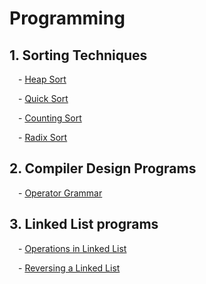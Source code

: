 # Programming

## 1. Sorting Techniques
<p>&emsp;- <a href="https://github.com/anshshori2002/Programming/tree/main/Sorting%20Techniques/Heap%20Sort">Heap Sort</a></p>
<p>&emsp;- <a href="https://github.com/anshshori2002/Programming/tree/main/Sorting%20Techniques/Quick%20Sort">Quick Sort</a></p>
<p>&emsp;- <a href="https://github.com/anshshori2002/Programming/tree/main/Sorting%20Techniques/Counting%20Sort">Counting Sort</a></p>
<p>&emsp;- <a href="https://github.com/anshshori2002/Programming/tree/main/Sorting%20Techniques/Radix%20Sort">Radix Sort</a></p>
 
 ## 2. Compiler Design Programs
 <p>&emsp;- <a href="https://github.com/anshshori2002/Programming/blob/main/Compiler%20Design/Operator_grammar.c%2B%2B">Operator Grammar</a></p>

## 3. Linked List programs
<p>&emsp;- <a href="https://github.com/anshshori2002/Programming/tree/main/Sorting%20Techniques/Radix%20Sort">Operations in Linked List</a></p>
<p>&emsp;- <a href="https://github.com/anshshori2002/Programming/tree/main/Sorting%20Techniques/Radix%20Sort">Reversing a Linked List</a></p>

